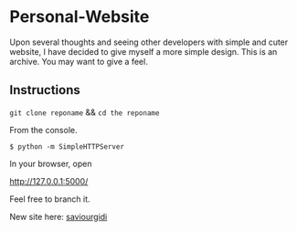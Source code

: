 # Personal-Website

Upon several thoughts and seeing other developers with simple and cuter website, 
I have decided to give myself a more simple design.
This is an archive. You may want to give a feel. 

## Instructions
`git clone reponame` && `cd the reponame`

From the console.

`$ python -m SimpleHTTPServer`

In your browser, open 

http://127.0.0.1:5000/

Feel free to branch it.

New site here: [saviourgidi](https://saviourgidi.appspot.com)
